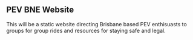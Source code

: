 ## PEV BNE Website

This will be a static website directing Brisbane based PEV enthisuasts to groups for group rides and resources for staying safe and legal.
